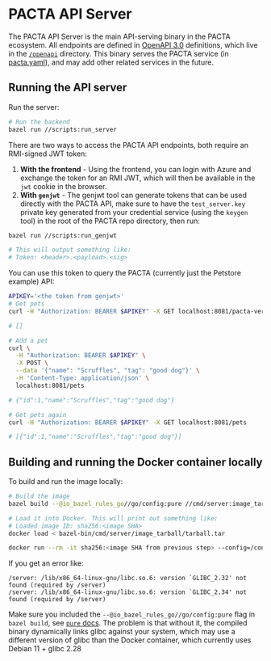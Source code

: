 # PACTA API Server

The PACTA API Server is the main API-serving binary in the PACTA ecosystem. All endpoints are defined in [OpenAPI 3.0](https://spec.openapis.org/oas/v3.0.0) definitions, which live in the [`/openapi`](/openapi) directory. This binary serves the PACTA service (in [pacta.yaml](/openapi/pacta.yaml)), and may add other related services in the future.

## Running the API server

Run the server:

```bash
# Run the backend
bazel run //scripts:run_server
```

There are two ways to access the PACTA API endpoints, both require an RMI-signed JWT token:

1. **With the frontend** - Using the frontend, you can login with Azure and exchange the token for an RMI JWT, which will then be available in the `jwt` cookie in the browser.
2. **With `genjwt`** - The genjwt tool can generate tokens that can be used directly with the PACTA API, make sure to have the `test_server.key` private key generated from your credential service (using the `keygen` tool) in the root of the PACTA repo directory, then run:

```bash
bazel run //scripts:run_genjwt

# This will output something like:
# Token: <header>.<payload>.<sig>
```

You can use this token to query the PACTA (currently just the Petstore example) API:

```bash
APIKEY='<the token from genjwt>'
# Get pets
curl -H "Authorization: BEARER $APIKEY" -X GET localhost:8081/pacta-versions

# []

# Add a pet
curl \
  -H "Authorization: BEARER $APIKEY" \
  -X POST \
  --data '{"name": "Scruffles", "tag": "good dog"}' \
  -H 'Content-Type: application/json' \
  localhost:8081/pets

# {"id":1,"name":"Scruffles","tag":"good dog"}

# Get pets again
curl -H "Authorization: BEARER $APIKEY" -X GET localhost:8081/pets

# [{"id":1,"name":"Scruffles","tag":"good dog"}]
```

## Building and running the Docker container locally

To build and run the image locally:

```bash
# Build the image
bazel build --@io_bazel_rules_go//go/config:pure //cmd/server:image_tarball

# Load it into Docker. This will print out something like:
# Loaded image ID: sha256:<image SHA>
docker load < bazel-bin/cmd/server/image_tarball/tarball.tar

docker run --rm -it sha256:<image SHA from previous step> --config=/configs/local.conf
```

If you get an error like:

```
/server: /lib/x86_64-linux-gnu/libc.so.6: version `GLIBC_2.32' not found (required by /server)
/server: /lib/x86_64-linux-gnu/libc.so.6: version `GLIBC_2.34' not found (required by /server)
```

Make sure you included the `--@io_bazel_rules_go//go/config:pure` flag in `bazel build`, see [`pure` docs](https://github.com/bazelbuild/rules_go/blob/master/go/modes.rst#pure). The problem is that without it, the compiled binary dynamically links glibc against your system, which may use a different version of glibc than the Docker container, which currently uses Debian 11 + glibc 2.28

